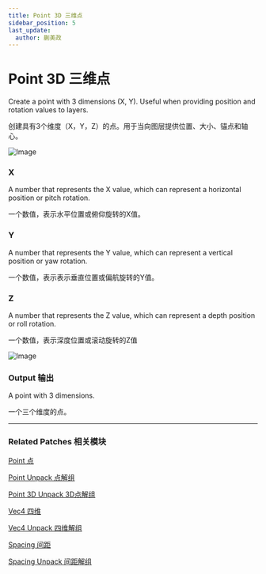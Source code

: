 ```yaml
---
title: Point 3D 三维点
sidebar_position: 5
last_update:
  author: 蒯美政
---
```


# Point 3D 三维点

Create a point with 3 dimensions (X, Y). Useful when providing position and rotation values to layers.

创建具有3个维度（X，Y，Z）的点。用于当向图层提供位置、大小、锚点和轴心。

![Image](@site/static/img/docs/Utility/point-3d.png)

### X

A number that represents the X value, which can represent a horizontal position or pitch rotation.

一个数值，表示水平位置或俯仰旋转的X值。

### Y

A number that represents the Y value, which can represent a vertical position or yaw rotation.

一个数值，表示表示垂直位置或偏航旋转的Y值。

### Z

A number that represents the Z value, which can represent a depth position or roll rotation.

一个数值，表示深度位置或滚动旋转的Z值

![Image](@site/static/img/docs/Utility/point-3d-example.png)

### Output 输出

A point with 3 dimensions.

一个三个维度的点。

------

### Related Patches 相关模块

[Point 点](./Point.md)

[Point Unpack 点解组](./Point%20Unpack.md)

[Point 3D Unpack 3D点解组](./Point%203D%20Unpack.md)

[Vec4 四维](./Vec4.md)

[Vec4 Unpack 四维解组](./Vec4%20Unpack.md)

[Spacing 间距](./Spacing.md)

[Spacing Unpack 间距解组](./Spacing%20Unpack.md)
